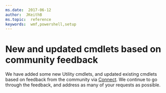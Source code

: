 ```yaml
---
ms.date:  2017-06-12
author:  JKeithB
ms.topic:  reference
keywords:  wmf,powershell,setup
---
```


# New and updated cmdlets based on community feedback 
We have added some new Utility cmdlets, and updated existing cmdlets based on feedback from the community via [Connect](https://connect.microsoft.com/powershell). We continue to go through the feedback, and address as many of your requests as possible.

